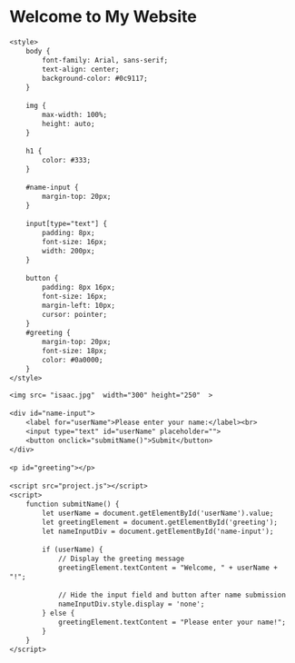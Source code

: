 


<html lang="en">
<head>
    <meta charset="UTF-8">
    <meta name="viewport" content="width=device-width, initial-scale=1.0">
    <title>Homework 2 - Static Website</title>
    <link rel="stylesheet" href="css.css">
</head>
<body>
    <h1>Welcome to My Website </h1>

    <style>
        body {
            font-family: Arial, sans-serif;
            text-align: center;
            background-color: #0c9117;
        }

        img {
            max-width: 100%;
            height: auto;
        }

        h1 {
            color: #333;
        }

        #name-input {
            margin-top: 20px;
        }

        input[type="text"] {
            padding: 8px;
            font-size: 16px;
            width: 200px;
        }

        button {
            padding: 8px 16px;
            font-size: 16px;
            margin-left: 10px;
            cursor: pointer;
        }
        #greeting {
            margin-top: 20px;
            font-size: 18px;
            color: #0a0000;
        }
    </style>
</head>
<body>

    <img src= "isaac.jpg"  width="300" height="250"  >

    <div id="name-input">
        <label for="userName">Please enter your name:</label><br>
        <input type="text" id="userName" placeholder="">
        <button onclick="submitName()">Submit</button>
    </div>

    <p id="greeting"></p>
    
    <script src="project.js"></script>
    <script>
        function submitName() {
            let userName = document.getElementById('userName').value;
            let greetingElement = document.getElementById('greeting');
            let nameInputDiv = document.getElementById('name-input');

            if (userName) {
                // Display the greeting message
                greetingElement.textContent = "Welcome, " + userName + "!";
                
                // Hide the input field and button after name submission
                nameInputDiv.style.display = 'none';
            } else {
                greetingElement.textContent = "Please enter your name!";
            }
        }
    </script>


